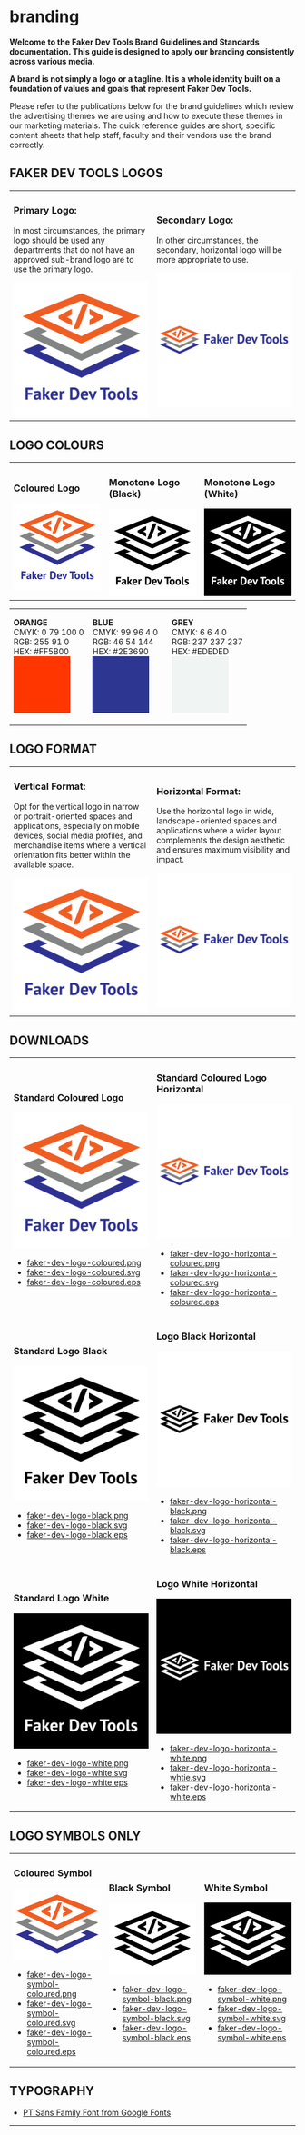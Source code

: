 # branding

<style>@import url("//readme.codeadam.ca/readme.css");</style>

**Welcome to the Faker Dev Tools Brand Guidelines and Standards documentation. This guide is designed to apply our branding consistently across various media.**

**A brand is not simply a logo or a tagline. It is a whole identity built on a foundation of values and goals that represent Faker Dev Tools.**

Please refer to the publications below for the brand guidelines which review the advertising themes we are using and how to execute these themes in our marketing materials. The quick reference guides are short, specific content sheets that help staff, faculty and their vendors use the brand correctly.

## FAKER DEV TOOLS LOGOS

<table>
<tr>
<td width="50%">

<h3>Primary Logo:</h3>
<p>In most circumstances, the primary logo should be used any departments that do not have an approved sub-brand logo are to use the primary logo.</p>
<img src="png/faker-dev-logo-coloured.png">

</td>
<td width="50%">
<h3>Secondary Logo:</h3>
<p>In other circumstances, the secondary, horizontal logo will be more appropriate to use.</p>
<img src="png/faker-dev-logo-horizontal-coloured-bg.png">
</td>
</tr>
</table>

## LOGO COLOURS

<table>
<tr>
<td width="33.3%">

<h3>Coloured Logo</h3>
<img src="png/faker-dev-logo-coloured.png">

</td>
<td width="33.3%">

<h3>Monotone Logo (Black)</h3>
<img src="png/faker-dev-logo-black.png">

</td>

<td width="33.3%">

<h3>Monotone Logo (White)</h3>
<img src="png/faker-dev-logo-white-bg.png">

</td>
</tr>
</table>

<table style= width:"100%";>
<tr>
<td width="33.3%">

<strong>ORANGE</strong>
<br>
CMYK: 0 79 100 0
<br>
RGB: 255 91 0
<br>
HEX: #FF5B00
<br>
<img src="colours/Orange.jpg" width="100" height="100">

</td>
<td width="33.3%">

<strong>BLUE</strong>
<br>
CMYK: 99 96 4 0
<br>
RGB: 46 54 144
<br>
HEX: #2E3690
<br>
<img src="colours/Blue.jpg" width="100" height="100">

</td>
<td width="33.3%">

<strong>GREY</strong>
<br>
CMYK: 6 6 4 0
<br>
RGB: 237 237 237
<br>
HEX: #EDEDED
<br>
<img src="colours/Grey.jpg" width="100" height="100">

</td>
</tr>
</table>

## LOGO FORMAT

<table>
<tr>
<td width="50%">

<h3>Vertical Format:</h3>
<p>Opt for the vertical logo in narrow or portrait-oriented spaces and applications, especially on mobile devices, social media profiles, and merchandise items where a vertical orientation fits better within the available space.</p>
<img src="png/faker-dev-logo-coloured.png">

</td>
<td width="50%">

<h3>Horizontal Format:</h3>
<p>Use the horizontal logo in wide, landscape-oriented spaces and applications where a wider layout complements the design aesthetic and ensures maximum visibility and impact.</p>
<img src="png/faker-dev-logo-horizontal-coloured-bg.png">

</td>
</tr>
</table>

## DOWNLOADS

<table>
<tr>
<td width="50%">

<h3>Standard Coloured Logo</h3>
<img src="png/faker-dev-logo-coloured.png">
<ul>
<li><a href="png/faker-dev-logo-coloured.png" download>faker-dev-logo-coloured.png</a></li>
<li><a href="svg/faker-dev-logo-coloured.svg" download>faker-dev-logo-coloured.svg</a></li>
<li><a href="eps/faker-dev-logo-coloured.eps" download>faker-dev-logo-coloured.eps</a></li>
</ul>

</td>
<td width="50%">

<h3>Standard Coloured Logo Horizontal</h3>
<img src="png/faker-dev-logo-horizontal-coloured-bg.png">
<ul>
<li><a href="png/faker-dev-logo-horizontal-coloured.png" download>faker-dev-logo-horizontal-coloured.png</a></li>
<li><a href="svg/faker-dev-logo-horizontal-coloured.svg" download>faker-dev-logo-horizontal-coloured.svg</a></li>
<li><a href="eps/faker-dev-logo-horizontal-coloured.eps" download>faker-dev-logo-horizontal-coloured.eps</a></li>
</ul>

</td>
</tr>

<tr>
<td width="50%">

<h3>Standard Logo Black </h3>
<img src="png/faker-dev-logo-black.png">
<ul>
<li><a href="png/faker-dev-logo-black.png" download>faker-dev-logo-black.png</a></li>
<li><a href="svg/faker-dev-logo-black.svg" download>faker-dev-logo-black.svg</a></li>
<li><a href="eps/faker-dev-logo-black.eps" download>faker-dev-logo-black.eps</a></li>
</ul>

</td>
<td width="50%">

<h3>Logo Black Horizontal</h3>
<img src="png/faker-dev-logo-horizontal-black-bg.png">
<ul>
<li><a href="png/faker-dev-logo-horizontal-black.png" download>faker-dev-logo-horizontal-black.png</a></li>
<li><a href="svg/faker-dev-logo-horizontal-black.svg" download>faker-dev-logo-horizontal-black.svg</a></li>
<li><a href="eps/faker-dev-logo-horizontal-black.eps" download>faker-dev-logo-horizontal-black.eps</a></li>
</ul>
</tr>
</td>

<tr>
<td>
<h3>Standard Logo White </h3>
<img src="png/faker-dev-logo-white-bg.png">
<ul>
<li><a href="png/faker-dev-logo-white.png" download>faker-dev-logo-white.png</a></li>
<li><a href="svg/faker-dev-logo-white.svg" download>faker-dev-logo-white.svg</a></li>
<li><a href="eps/faker-dev-logo-white.eps" download>faker-dev-logo-white.eps</a></li>
</ul>

</td>
<td width="50%">

<h3>Logo White Horizontal</h3>
<img src="png/faker-dev-logo-horizontal-white-bg.png">
<ul>
<li><a href="png/faker-dev-logo-horizontal-white.png" download>faker-dev-logo-horizontal-white.png</a></li>
<li><a href="svg/faker-dev-logo-horizontal-white.svg" download>faker-dev-logo-horizontal-whtie.svg</a></li>
<li><a href="eps/faker-dev-logo-horizontal-white.eps" download>faker-dev-logo-horizontal-white.eps</a></li>
</ul>

</td>

</tr>

</table>

## LOGO SYMBOLS ONLY

<table>
<tr>
<td width="33.3%">

<h3>Coloured Symbol</h3>
<img src="png/faker-dev-logo-symbol-coloured.png">
<ul>
<li><a href="png/faker-dev-logo-symbol-coloured.png" download>faker-dev-logo-symbol-coloured.png</a></li>
<li><a href="svg/faker-dev-logo-symbol-coloured.svg" download>faker-dev-logo-symbol-coloured.svg</a></li>
<li><a href="eps/faker-dev-logo-symbol-coloured.eps" download>faker-dev-logo-symbol-coloured.eps</a></li>

</ul>

</td>
<td width="33.3%">

<h3>Black Symbol</h3>
<img src="png/faker-dev-logo-symbol-black.png">
<ul>
<li><a href="png/faker-dev-logo-symbol-black.png" download>faker-dev-logo-symbol-black.png</a></li>
<li><a href="svg/faker-dev-logo-symbol-black.svg" download>faker-dev-logo-symbol-black.svg</a></li>
<li><a href="eps/faker-dev-logo-symbol-black.eps" download>faker-dev-logo-symbol-black.eps</a></li>
</ul>

</td>

<td width="33.3%">

<h3>White Symbol</h3>
<img src="png/faker-dev-logo-symbol-white-bg.png">
<ul>
<li><a href="png/faker-dev-logo-symbol-white.png" download>faker-dev-logo-symbol-white.png</a></li>
<li><a href="svg/faker-dev-logo-symbol-white.svg" download>faker-dev-logo-symbol-white.svg</a></li>
<li><a href="eps/faker-dev-logo-symbol-white.eps" download>faker-dev-logo-symbol-white.eps</a></li>
</ul>

</td>
</tr>
</table>


## TYPOGRAPHY

- <a href="https://fonts.google.com/specimen/PT+Sans" target="_blank">PT Sans Family Font from Google Fonts</a>

---

